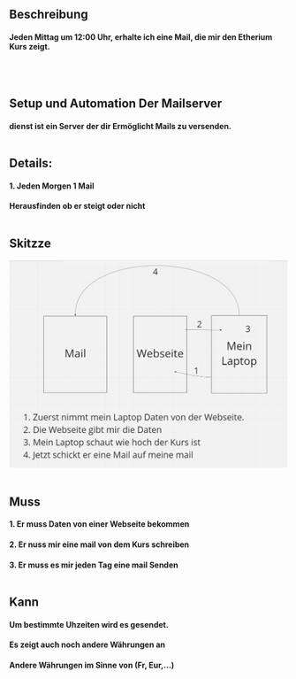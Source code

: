## Beschreibung
#### Jeden Mittag um 12:00 Uhr, erhalte ich eine Mail, die mir den Etherium Kurs zeigt. 
<br><br>

## Setup und Automation Der Mailserver
#### dienst ist ein Server der dir Ermöglicht Mails zu versenden. <br> <br>

## Details:
#### 1. Jeden Morgen 1 Mail
#### Herausfinden ob er steigt oder nicht <br> <br>

## Skitzze

![](/Screenshot%202022-07-04%20133816.png) <br> <br>

## Muss

#### 1. Er muss Daten von einer Webseite bekommen
#### 2. Er nuss mir eine mail von dem Kurs schreiben
#### 3. Er muss es mir jeden Tag eine mail Senden <br> <br>


## Kann

#### Um bestimmte Uhzeiten wird es gesendet.
#### Es zeigt auch noch andere Währungen an
#### Andere Währungen im Sinne von (Fr, Eur,...)
